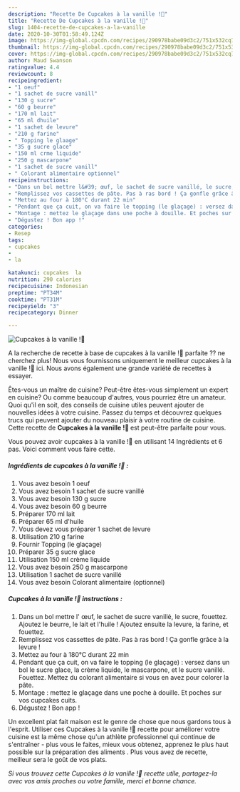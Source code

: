 ```yaml
---
description: "Recette De Cupcakes à la vanille !🧁"
title: "Recette De Cupcakes à la vanille !🧁"
slug: 1404-recette-de-cupcakes-a-la-vanille
date: 2020-10-30T01:58:49.124Z
image: https://img-global.cpcdn.com/recipes/290978babe09d3c2/751x532cq70/cupcakes-a-la-vanille-🧁-photo-principale-de-la-recette.jpg
thumbnail: https://img-global.cpcdn.com/recipes/290978babe09d3c2/751x532cq70/cupcakes-a-la-vanille-🧁-photo-principale-de-la-recette.jpg
cover: https://img-global.cpcdn.com/recipes/290978babe09d3c2/751x532cq70/cupcakes-a-la-vanille-🧁-photo-principale-de-la-recette.jpg
author: Maud Swanson
ratingvalue: 4.4
reviewcount: 8
recipeingredient:
- "1 oeuf"
- "1 sachet de sucre vanill"
- "130 g sucre"
- "60 g beurre"
- "170 ml lait"
- "65 ml dhuile"
- "1 sachet de levure"
- "210 g farine"
- " Topping le glaage"
- "35 g sucre glace"
- "150 ml crme liquide"
- "250 g mascarpone"
- "1 sachet de sucre vanill"
- " Colorant alimentaire optionnel"
recipeinstructions:
- "Dans un bol mettre l&#39; œuf, le sachet de sucre vanillé, le sucre, fouettez. Ajoutez le beurre, le lait et l&#39;huile ! Ajoutez ensuite la levure, la farine, et fouettez."
- "Remplissez vos cassettes de pâte. Pas à ras bord ! Ça gonfle grâce à la levure !"
- "Mettez au four à 180°C durant 22 min"
- "Pendant que ça cuit, on va faire le topping (le glaçage) : versez dans un bol le sucre glace, la crème liquide, le mascarpone, et le sucre vanillé. Fouettez. Mettez du colorant alimentaire si vous en avez pour colorer la pâte."
- "Montage : mettez le glaçage dans une poche à douille. Et poches sur vos cupcakes cuits."
- "Dégustez ! Bon app !"
categories:
- Resep
tags:
- cupcakes
- 
- la

katakunci: cupcakes  la 
nutrition: 290 calories
recipecuisine: Indonesian
preptime: "PT34M"
cooktime: "PT31M"
recipeyield: "3"
recipecategory: Dinner

---
```



![Cupcakes à la vanille !🧁](https://img-global.cpcdn.com/recipes/290978babe09d3c2/751x532cq70/cupcakes-a-la-vanille-🧁-photo-principale-de-la-recette.jpg)

A la recherche de recette à base de cupcakes à la vanille !🧁 parfaite ?? ne cherchez plus! Nous vous fournissons uniquement le meilleur cupcakes à la vanille !🧁 ici. Nous avons également une grande variété de recettes à essayer.

Êtes-vous un maître de cuisine? Peut-être êtes-vous simplement un expert en cuisine? Ou comme beaucoup d'autres, vous pourriez être un amateur. Quoi qu'il en soit, des conseils de cuisine utiles peuvent ajouter de nouvelles idées à votre cuisine. Passez du temps et découvrez quelques trucs qui peuvent ajouter du nouveau plaisir à votre routine de cuisine. Cette recette de <strong> Cupcakes à la vanille !🧁 </strong> est peut-être parfaite pour vous.

<!--inarticleads1-->

Vous pouvez avoir cupcakes à la vanille !🧁 en utilisant 14 Ingrédients et 6 pas. Voici comment vous faire cette.

##### Ingrédients de cupcakes à la vanille !🧁 :

1. Vous avez besoin 1 oeuf
1. Vous avez besoin 1 sachet de sucre vanillé
1. Vous avez besoin 130 g sucre
1. Vous avez besoin 60 g beurre
1. Préparer 170 ml lait
1. Préparer 65 ml d&#39;huile
1. Vous devez vous préparer 1 sachet de levure
1. Utilisation 210 g farine
1. Fournir  Topping (le glaçage)
1. Préparer 35 g sucre glace
1. Utilisation 150 ml crème liquide
1. Vous avez besoin 250 g mascarpone
1. Utilisation 1 sachet de sucre vanillé
1. Vous avez besoin  Colorant alimentaire (optionnel)




<!--inarticleads2-->

##### Cupcakes à la vanille !🧁 instructions :

1. Dans un bol mettre l&#39; œuf, le sachet de sucre vanillé, le sucre, fouettez. Ajoutez le beurre, le lait et l&#39;huile ! Ajoutez ensuite la levure, la farine, et fouettez.
1. Remplissez vos cassettes de pâte. Pas à ras bord ! Ça gonfle grâce à la levure !
1. Mettez au four à 180°C durant 22 min
1. Pendant que ça cuit, on va faire le topping (le glaçage) : versez dans un bol le sucre glace, la crème liquide, le mascarpone, et le sucre vanillé. Fouettez. Mettez du colorant alimentaire si vous en avez pour colorer la pâte.
1. Montage : mettez le glaçage dans une poche à douille. Et poches sur vos cupcakes cuits.
1. Dégustez ! Bon app !




<!--inarticleads1-->

<p>
Un excellent plat fait maison est le genre de chose que nous gardons tous à l'esprit. Utiliser ces Cupcakes à la vanille !🧁 recette pour améliorer votre cuisine est la même chose qu'un athlète professionnel qui continue de s'entraîner - plus vous le faites, mieux vous obtenez, apprenez le plus haut possible sur la préparation des aliments . Plus vous avez de recette, meilleur sera le goût de vos plats.
</p>

<p>
<i>Si vous trouvez cette Cupcakes à la vanille !🧁 recette utile, partagez-la avec vos amis proches ou votre famille, merci et bonne chance.</i>
</p>

